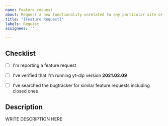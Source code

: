 ```yaml
---
name: Feature request
about: Request a new functionality unrelated to any particular site or extractor
title: "[Feature Request]"
labels: Request
assignees: ''

---
```


<!--

######################################################################
  WARNING!
  IGNORING THE FOLLOWING TEMPLATE WILL RESULT IN ISSUE CLOSED AS INCOMPLETE
######################################################################

-->


## Checklist

<!--
Carefully read and work through this check list in order to prevent the most common mistakes and misuse of youtube-dlp:
- First of, make sure you are using the latest version of yt-dlp. Run `yt-dlp --version` and ensure your version is 2021.02.09. If it's not, see https://github.com/pukkandan/yt-dlp on how to update. Issues with outdated version will be REJECTED.
- Search the bugtracker for similar feature requests: https://github.com/pukkandan/yt-dlp. DO NOT post duplicates.
- Finally, put x into all relevant boxes like this [x] (Dont forget to delete the empty space)
-->

- [ ] I'm reporting a feature request
- [ ] I've verified that I'm running yt-dlp version **2021.02.09**
- [ ] I've searched the bugtracker for similar feature requests including closed ones


## Description

<!--
Provide an explanation of your issue in an arbitrary form. Please make sure the description is worded well enough to be understood, see https://github.com/ytdl-org/youtube-dl#is-the-description-of-the-issue-itself-sufficient. Provide any additional information, suggested solution and as much context and examples as possible.
-->

WRITE DESCRIPTION HERE
